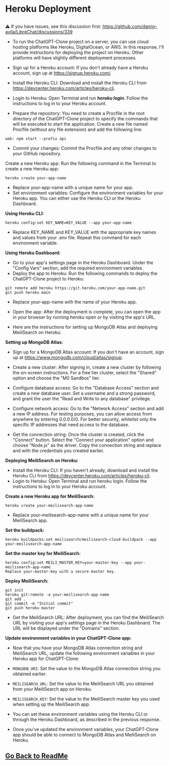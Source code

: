 ﻿# Heroku Deployment

##
 
 ⚠️ If you have issues, see this discussion first: https://github.com/danny-avila/LibreChat/discussions/339
 
 - To run the ChatGPT-Clone project on a server, you can use cloud hosting platforms like Heroku, DigitalOcean, or AWS. In this response, I'll provide instructions for deploying the project on Heroku. Other platforms will have slightly different deployment processes.

  - Sign up for a Heroku account: If you don't already have a Heroku account, sign up at https://signup.heroku.com/.
  - Install the Heroku CLI: Download and install the Heroku CLI from https://devcenter.heroku.com/articles/heroku-cli.
  - Login to Heroku: Open Terminal and run ***heroku login***. Follow the instructions to log in to your Heroku account.

  - Prepare the repository: You need to create a Procfile in the root directory of the ChatGPT-Clone project to specify the commands that will be executed to start the application. Create a new file named Procfile (without any file extension) and add the following line:

```
web: npm start --prefix api
```

  - Commit your changes: Commit the Procfile and any other changes to your GitHub repository.

Create a new Heroku app: Run the following command in the Terminal to create a new Heroku app:

```
heroku create your-app-name
```

  - Replace your-app-name with a unique name for your app.
  - Set environment variables: Configure the environment variables for your Heroku app. You can either use the Heroku CLI or the Heroku Dashboard.

**Using Heroku CLI:**

```
heroku config:set KEY_NAME=KEY_VALUE --app your-app-name
```

  - Replace KEY_NAME and KEY_VALUE with the appropriate key names and values from your .env file. Repeat this command for each environment variable.

**Using Heroku Dashboard:**
  - Go to your app's settings page in the Heroku Dashboard. Under the "Config Vars" section, add the required environment variables.
  - Deploy the app to Heroku: Run the following commands to deploy the ChatGPT-Clone project to Heroku:

```
git remote add heroku https://git.heroku.com/your-app-name.git
git push heroku main
```

  - Replace your-app-name with the name of your Heroku app.
  - Open the app: After the deployment is complete, you can open the app in your browser by running heroku open or by visiting the app's URL.

  - Here are the instructions for setting up MongoDB Atlas and deploying MeiliSearch on Heroku:

**Setting up MongoDB Atlas:**

  - Sign up for a MongoDB Atlas account: If you don't have an account, sign up at https://www.mongodb.com/cloud/atlas/signup.
  - Create a new cluster: After signing in, create a new cluster by following the on-screen instructions. For a free tier cluster, select the "Shared" option and choose the "M0 Sandbox" tier.

  - Configure database access: Go to the "Database Access" section and create a new database user. Set a username and a strong password, and grant the user the "Read and Write to any database" privilege.

  - Configure network access: Go to the "Network Access" section and add a new IP address. For testing purposes, you can allow access from anywhere by entering 0.0.0.0/0. For better security, whitelist only the specific IP addresses that need access to the database.
  - Get the connection string: Once the cluster is created, click the "Connect" button. Select the "Connect your application" option and choose "Node.js" as the driver. Copy the connection string and replace <username> and <password> with the credentials you created earlier.

**Deploying MeiliSearch on Heroku:**
  - Install the Heroku CLI: If you haven't already, download and install the Heroku CLI from https://devcenter.heroku.com/articles/heroku-cli.
  - Login to Heroku: Open Terminal and run heroku login. Follow the instructions to log in to your Heroku account.

**Create a new Heroku app for MeiliSearch:**

```
heroku create your-meilisearch-app-name
```

  - Replace your-meilisearch-app-name with a unique name for your MeiliSearch app.

**Set the buildpack:**

```
heroku buildpacks:set meilisearch/meilisearch-cloud-buildpack --app your-meilisearch-app-name
```

**Set the master key for MeiliSearch:**

```
heroku config:set MEILI_MASTER_KEY=your-master-key --app your-meilisearch-app-name
Replace your-master-key with a secure master key.
```

**Deploy MeiliSearch:**

```
git init
heroku git:remote -a your-meilisearch-app-name
git add .
git commit -m "Initial commit"
git push heroku master
```

  - Get the MeiliSearch URL: After deployment, you can find the MeiliSearch URL by visiting your app's settings page in the Heroku Dashboard. The URL will be displayed under the "Domains" section.

**Update environment variables in your ChatGPT-Clone app:**

  - Now that you have your MongoDB Atlas connection string and MeiliSearch URL, update the following environment variables in your Heroku app for ChatGPT-Clone:

  - `MONGODB_URI`: Set the value to the MongoDB Atlas connection string you obtained earlier.
  - `MEILISEARCH_URL`: Set the value to the MeiliSearch URL you obtained from your MeiliSearch app on Heroku.
  - `MEILISEARCH_KEY`: Set the value to the MeiliSearch master key you used when setting up the MeiliSearch app.
  - You can set these environment variables using the Heroku CLI or through the Heroku Dashboard, as described in the previous response.

  - Once you've updated the environment variables, your ChatGPT-Clone app should be able to connect to MongoDB Atlas and MeiliSearch on Heroku.

##

## [Go Back to ReadMe](../../README.md)
